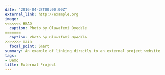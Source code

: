 ```yaml
---
date: "2016-04-27T00:00:00Z"
external_link: http://example.org
image:
<<<<<<< HEAD
  caption: Photo by Oluwafemi Oyedele
=======
  caption: Photo by Oluwafemi Oyedele 
>>>>>>> main
  focal_point: Smart
summary: An example of linking directly to an external project website using `external_link`. 
tags:
- Demo
title: External Project
---
```



